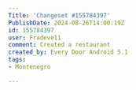 ```yaml
---
Title: 'Changeset #155784397'
PublishDate: 2024-08-26T14:00:19Z
id: 155784397
user: Fradeve11
comment: Created a restaurant
created_by: Every Door Android 5.1
tags:
- Montenegro

---
```

